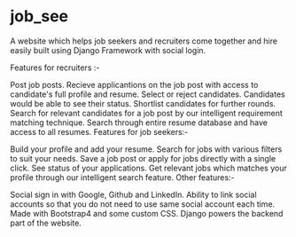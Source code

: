 # job_see
A website which helps job seekers and recruiters come together and hire easily built using Django Framework with social login.

Features for recruiters :-

Post job posts.
Recieve applicantions on the job post with access to candidate's full profile and resume.
Select or reject candidates. Candidates would be able to see their status.
Shortlist candidates for further rounds.
Search for relevant candidates for a job post by our intelligent requirement matching technique.
Search through entire resume database and have access to all resumes.
Features for job seekers:-

Build your profile and add your resume.
Search for jobs with various filters to suit your needs.
Save a job post or apply for jobs directly with a single click.
See status of your applications.
Get relevant jobs which matches your profile through our intelligent search feature.
Other features:-

Social sign in with Google, Github and LinkedIn.
Ability to link social accounts so that you do not need to use same social account each time.
Made with Bootstrap4 and some custom CSS.
Django powers the backend part of the website.
